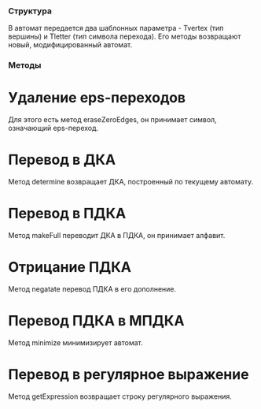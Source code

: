 ### Структура
В автомат передается два шаблонных параметра - Tvertex (тип вершины) и Tletter (тип символа перехода). Его методы возвращают новый, модифицированный автомат.

### Методы
# Удаление eps-переходов
Для этого есть метод eraseZeroEdges, он принимает символ, означающий eps-переход.

# Перевод в ДКА
Метод determine возвращает ДКА, построенный по текущему автомату.

# Перевод в ПДКА
Метод makeFull переводит ДКА в ПДКА, он принимает алфавит.

# Отрицание ПДКА
Метод negatate перевод ПДКА в его дополнение.

# Перевод ПДКА в МПДКА
Метод minimize минимизирует автомат.

# Перевод в регулярное выражение
Метод getExpression возвращает строку регулярного выражения.
